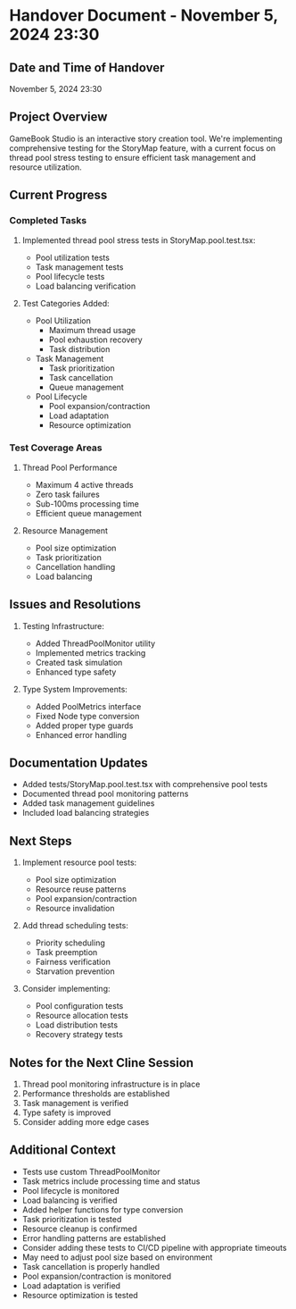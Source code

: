 # Handover Document - November 5, 2024 23:30

## Date and Time of Handover
November 5, 2024 23:30

## Project Overview
GameBook Studio is an interactive story creation tool. We're implementing comprehensive testing for the StoryMap feature, with a current focus on thread pool stress testing to ensure efficient task management and resource utilization.

## Current Progress

### Completed Tasks
1. Implemented thread pool stress tests in StoryMap.pool.test.tsx:
   - Pool utilization tests
   - Task management tests
   - Pool lifecycle tests
   - Load balancing verification

2. Test Categories Added:
   - Pool Utilization
     * Maximum thread usage
     * Pool exhaustion recovery
     * Task distribution
   - Task Management
     * Task prioritization
     * Task cancellation
     * Queue management
   - Pool Lifecycle
     * Pool expansion/contraction
     * Load adaptation
     * Resource optimization

### Test Coverage Areas
1. Thread Pool Performance
   - Maximum 4 active threads
   - Zero task failures
   - Sub-100ms processing time
   - Efficient queue management

2. Resource Management
   - Pool size optimization
   - Task prioritization
   - Cancellation handling
   - Load balancing

## Issues and Resolutions
1. Testing Infrastructure:
   - Added ThreadPoolMonitor utility
   - Implemented metrics tracking
   - Created task simulation
   - Enhanced type safety

2. Type System Improvements:
   - Added PoolMetrics interface
   - Fixed Node type conversion
   - Added proper type guards
   - Enhanced error handling

## Documentation Updates
- Added tests/StoryMap.pool.test.tsx with comprehensive pool tests
- Documented thread pool monitoring patterns
- Added task management guidelines
- Included load balancing strategies

## Next Steps
1. Implement resource pool tests:
   - Pool size optimization
   - Resource reuse patterns
   - Pool expansion/contraction
   - Resource invalidation

2. Add thread scheduling tests:
   - Priority scheduling
   - Task preemption
   - Fairness verification
   - Starvation prevention

3. Consider implementing:
   - Pool configuration tests
   - Resource allocation tests
   - Load distribution tests
   - Recovery strategy tests

## Notes for the Next Cline Session
1. Thread pool monitoring infrastructure is in place
2. Performance thresholds are established
3. Task management is verified
4. Type safety is improved
5. Consider adding more edge cases

## Additional Context
- Tests use custom ThreadPoolMonitor
- Task metrics include processing time and status
- Pool lifecycle is monitored
- Load balancing is verified
- Added helper functions for type conversion
- Task prioritization is tested
- Resource cleanup is confirmed
- Error handling patterns are established
- Consider adding these tests to CI/CD pipeline with appropriate timeouts
- May need to adjust pool size based on environment
- Task cancellation is properly handled
- Pool expansion/contraction is monitored
- Load adaptation is verified
- Resource optimization is tested
